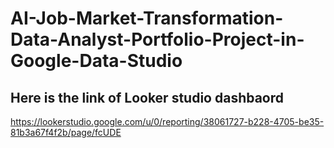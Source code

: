# AI-Job-Market-Transformation-Data-Analyst-Portfolio-Project-in-Google-Data-Studio
## Here is the link of Looker studio dashbaord 
https://lookerstudio.google.com/u/0/reporting/38061727-b228-4705-be35-81b3a67f4f2b/page/fcUDE

